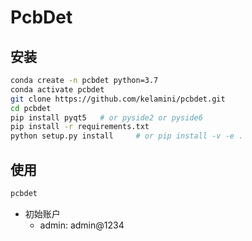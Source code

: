# PcbDet


## 安装

```bash
conda create -n pcbdet python=3.7
conda activate pcbdet
git clone https://github.com/kelamini/pcbdet.git
cd pcbdet
pip install pyqt5   # or pyside2 or pyside6
pip install -r requirements.txt
python setup.py install     # or pip install -v -e .
```


## 使用

```bash
pcbdet
```


- 初始账户
    - admin: admin@1234
